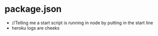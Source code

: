 # package.json
- //Telling me a start script is running in node by putting in the start line
- heroku logs are cheeks

